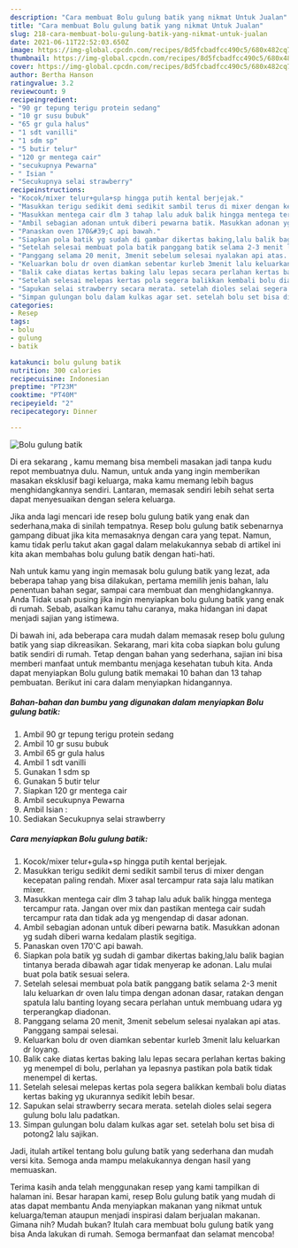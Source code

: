 ```yaml
---
description: "Cara membuat Bolu gulung batik yang nikmat Untuk Jualan"
title: "Cara membuat Bolu gulung batik yang nikmat Untuk Jualan"
slug: 218-cara-membuat-bolu-gulung-batik-yang-nikmat-untuk-jualan
date: 2021-06-11T22:52:03.650Z
image: https://img-global.cpcdn.com/recipes/8d5fcbadfcc490c5/680x482cq70/bolu-gulung-batik-foto-resep-utama.jpg
thumbnail: https://img-global.cpcdn.com/recipes/8d5fcbadfcc490c5/680x482cq70/bolu-gulung-batik-foto-resep-utama.jpg
cover: https://img-global.cpcdn.com/recipes/8d5fcbadfcc490c5/680x482cq70/bolu-gulung-batik-foto-resep-utama.jpg
author: Bertha Hanson
ratingvalue: 3.2
reviewcount: 9
recipeingredient:
- "90 gr tepung terigu protein sedang"
- "10 gr susu bubuk"
- "65 gr gula halus"
- "1 sdt vanilli"
- "1 sdm sp"
- "5 butir telur"
- "120 gr mentega cair"
- "secukupnya Pewarna"
- " Isian "
- "Secukupnya selai strawberry"
recipeinstructions:
- "Kocok/mixer telur+gula+sp hingga putih kental berjejak."
- "Masukkan terigu sedikit demi sedikit sambil terus di mixer dengan kecepatan paling rendah. Mixer asal tercampur rata saja lalu matikan mixer."
- "Masukkan mentega cair dlm 3 tahap lalu aduk balik hingga mentega tercampur rata. Jangan over mix dan pastikan mentega cair sudah tercampur rata dan tidak ada yg mengendap di dasar adonan."
- "Ambil sebagian adonan untuk diberi pewarna batik. Masukkan adonan yg sudah diberi warna kedalam plastik segitiga."
- "Panaskan oven 170&#39;C api bawah."
- "Siapkan pola batik yg sudah di gambar dikertas baking,lalu balik bagian tintanya berada dibawah agar tidak menyerap ke adonan. Lalu mulai buat pola batik sesuai selera."
- "Setelah selesai membuat pola batik panggang batik selama 2-3 menit lalu keluarkan dr oven lalu timpa dengan adonan dasar, ratakan dengan spatula lalu banting loyang secara perlahan untuk membuang udara yg terperangkap diadonan."
- "Panggang selama 20 menit, 3menit sebelum selesai nyalakan api atas. Panggang sampai selesai."
- "Keluarkan bolu dr oven diamkan sebentar kurleb 3menit lalu keluarkan dr loyang."
- "Balik cake diatas kertas baking lalu lepas secara perlahan kertas baking yg menempel di bolu, perlahan ya lepasnya pastikan pola batik tidak menempel di kertas."
- "Setelah selesai melepas kertas pola segera balikkan kembali bolu diatas kertas baking yg ukurannya sedikit lebih besar."
- "Sapukan selai strawberry secara merata. setelah dioles selai segera gulung bolu lalu padatkan."
- "Simpan gulungan bolu dalam kulkas agar set. setelah bolu set bisa di potong2 lalu sajikan."
categories:
- Resep
tags:
- bolu
- gulung
- batik

katakunci: bolu gulung batik 
nutrition: 300 calories
recipecuisine: Indonesian
preptime: "PT23M"
cooktime: "PT40M"
recipeyield: "2"
recipecategory: Dinner

---
```



![Bolu gulung batik](https://img-global.cpcdn.com/recipes/8d5fcbadfcc490c5/680x482cq70/bolu-gulung-batik-foto-resep-utama.jpg)

Di era  sekarang , kamu memang bisa membeli masakan jadi tanpa kudu repot membuatnya dulu. Namun, untuk anda yang ingin memberikan masakan eksklusif bagi keluarga, maka kamu memang lebih bagus menghidangkannya sendiri. Lantaran, memasak sendiri lebih sehat serta dapat menyesuaikan dengan selera keluarga.

Jika anda lagi mencari ide resep bolu gulung batik yang enak dan sederhana,maka di sinilah tempatnya. Resep bolu gulung batik  sebenarnya gampang dibuat jika kita memasaknya dengan cara yang tepat. Namun, kamu tidak perlu takut akan gagal dalam melakukannya 
sebab di artikel ini kita akan membahas bolu gulung batik dengan hati-hati.  



Nah untuk kamu yang ingin memasak bolu gulung batik yang lezat, ada beberapa tahap yang bisa dilakukan, pertama memilih jenis bahan, lalu penentuan bahan segar, sampai cara membuat dan menghidangkannya. Anda Tidak usah pusing jika ingin menyiapkan bolu gulung batik yang enak di rumah. Sebab, asalkan kamu  tahu caranya, maka hidangan ini dapat menjadi sajian yang istimewa.

Di bawah ini, ada beberapa cara mudah dalam memasak resep bolu gulung batik yang siap dikreasikan. Sekarang, mari kita coba siapkan bolu gulung batik sendiri di rumah. Tetap dengan bahan yang sederhana, sajian ini bisa memberi manfaat untuk membantu menjaga kesehatan tubuh kita. Anda dapat menyiapkan Bolu gulung batik memakai 10 bahan dan 13 tahap pembuatan. Berikut ini cara dalam menyiapkan hidangannya.

<!--inarticleads1-->

##### Bahan-bahan dan bumbu yang digunakan dalam menyiapkan Bolu gulung batik:

1. Ambil 90 gr tepung terigu protein sedang
1. Ambil 10 gr susu bubuk
1. Ambil 65 gr gula halus
1. Ambil 1 sdt vanilli
1. Gunakan 1 sdm sp
1. Gunakan 5 butir telur
1. Siapkan 120 gr mentega cair
1. Ambil secukupnya Pewarna
1. Ambil  Isian :
1. Sediakan Secukupnya selai strawberry




<!--inarticleads2-->

##### Cara menyiapkan Bolu gulung batik:

1. Kocok/mixer telur+gula+sp hingga putih kental berjejak.
1. Masukkan terigu sedikit demi sedikit sambil terus di mixer dengan kecepatan paling rendah. Mixer asal tercampur rata saja lalu matikan mixer.
1. Masukkan mentega cair dlm 3 tahap lalu aduk balik hingga mentega tercampur rata. Jangan over mix dan pastikan mentega cair sudah tercampur rata dan tidak ada yg mengendap di dasar adonan.
1. Ambil sebagian adonan untuk diberi pewarna batik. Masukkan adonan yg sudah diberi warna kedalam plastik segitiga.
1. Panaskan oven 170&#39;C api bawah.
1. Siapkan pola batik yg sudah di gambar dikertas baking,lalu balik bagian tintanya berada dibawah agar tidak menyerap ke adonan. Lalu mulai buat pola batik sesuai selera.
1. Setelah selesai membuat pola batik panggang batik selama 2-3 menit lalu keluarkan dr oven lalu timpa dengan adonan dasar, ratakan dengan spatula lalu banting loyang secara perlahan untuk membuang udara yg terperangkap diadonan.
1. Panggang selama 20 menit, 3menit sebelum selesai nyalakan api atas. Panggang sampai selesai.
1. Keluarkan bolu dr oven diamkan sebentar kurleb 3menit lalu keluarkan dr loyang.
1. Balik cake diatas kertas baking lalu lepas secara perlahan kertas baking yg menempel di bolu, perlahan ya lepasnya pastikan pola batik tidak menempel di kertas.
1. Setelah selesai melepas kertas pola segera balikkan kembali bolu diatas kertas baking yg ukurannya sedikit lebih besar.
1. Sapukan selai strawberry secara merata. setelah dioles selai segera gulung bolu lalu padatkan.
1. Simpan gulungan bolu dalam kulkas agar set. setelah bolu set bisa di potong2 lalu sajikan.




Jadi, itulah artikel tentang  bolu gulung batik  yang sederhana dan mudah versi kita. Semoga anda mampu melakukannya dengan hasil yang memuaskan. 

Terima kasih anda telah menggunakan resep yang kami tampilkan di halaman ini. Besar harapan kami, resep  Bolu gulung batik yang mudah di atas dapat membantu Anda menyiapkan makanan yang nikmat untuk keluarga/teman ataupun menjadi inspirasi dalam berjualan makanan. Gimana nih? Mudah bukan? Itulah cara membuat bolu gulung batik yang bisa Anda lakukan di rumah. Semoga bermanfaat dan selamat mencoba!

